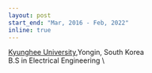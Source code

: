 ```yaml
---
layout: post
start_end: "Mar, 2016 - Feb, 2022"
inline: true
---
```


[Kyunghee University](https://www.khu.ac.kr),Yongin, South Korea\
B.S in Electrical Engineering \

